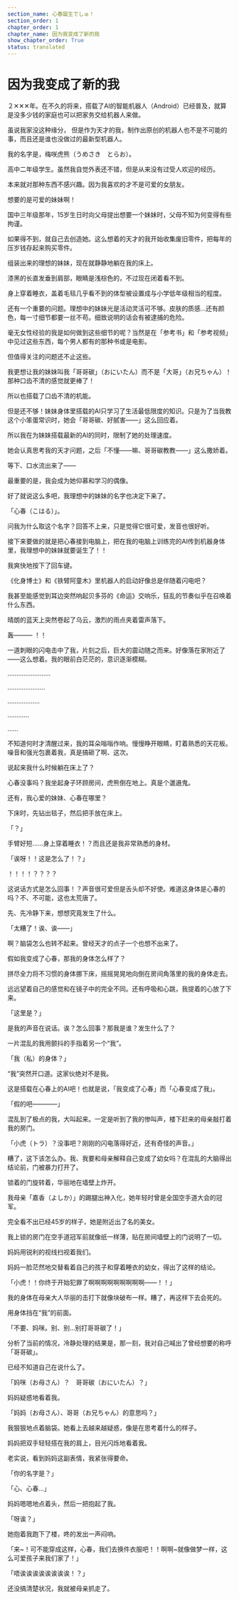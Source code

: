 ```yaml
---
section_name: 心春誕生でしゅ！
section_order: 1
chapter_order: 1
chapter_name: 因为我变成了新的我
show_chapter_order: True
status: translated
---
```


# 因为我变成了新的我
２✕✕✕年。在不久的将来，搭载了AI的智能机器人（Android）已经普及，就算是没多少钱的家庭也可以把家务交给机器人来做。


虽说我家没这种缘分， 但是作为天才的我，制作出原创的机器人也不是不可能的事，而且还是谁也没做过的最新型机器人。


我的名字是，梅咲虎熊（うめさき　とらお）。


高中二年级学生。虽然我自觉外表还不错，但是从来没有过受人欢迎的经历。


本来就对那种东西不感兴趣。因为我喜欢的才不是可爱的女朋友。


想要的是可爱的妹妹啊！


国中三年级那年，15岁生日时向父母提出想要一个妹妹时，父母不知为何变得有些拘谨。


如果得不到，就自己去创造她。这么想着的天才的我开始收集废旧零件，把每年的压岁钱存起来购买零件。


组装出来的理想的妹妹，现在就静静地躺在我的床上。


漆黑的长直发垂到肩部，眼睛是浅棕色的，不过现在闭着看不到。


身上穿着睡衣，盖着毛毯几乎看不到的体型被设置成与小学低年级相当的程度。


还有一个重要的问题。理想中的妹妹光是活动灵活可不够。皮肤的质感...还有颜色，每一寸细节都要一丝不苟。细致说明的话会有被逮捕的危险。


毫无女性经验的我是如何做到这些细节的呢？当然是在「参考书」和「参考视频」中见过这些东西，每个男人都有的那种书或是电影。


但值得关注的问题还不止这些。


我更想让我的妹妹叫我「哥哥碳」（おにいたん）而不是「大哥」（お兄ちゃん）！那种口齿不清的感觉就更棒了！


所以也搭载了口齿不清的机能。


但是还不够！妹妹身体里搭载的AI只学习了生活最低限度的知识。只是为了当我教这个小笨蛋常识时，她会「哥哥碳、好腻害——」这么回应着。


所以我在为妹妹搭载最新的AI的同时，限制了她的处理速度。


她会认真思考我的天才问题，之后「不懂——嘛、哥哥碳教教——」这么撒娇着。


等下、口水流出来了——


最重要的是，我会成为她仰慕和学习的偶像。


好了就说这么多吧，我理想中的妹妹的名字也决定下来了。


「心春（こはる）」。


问我为什么取这个名字？回答不上来，只是觉得它很可爱，发音也很好听。


接下来要做的就是把心春接到电脑上，把在我的电脑上训练完的AI传到机器身体里，我理想中的妹妹就要诞生了！！


我爽快地按下了回车键。


《化身博士》和《铁臂阿童木》里机器人的启动好像总是伴随着闪电吧？


我甚至能感觉到耳边突然响起贝多芬的《命运》交响乐，狂乱的节奏似乎在召唤着什么东西。


晴朗的蓝天上突然卷起了乌云，激烈的雨点夹着雷声落下。


轰——— ！！


一道刺眼的闪电击中了我，片刻之后，巨大的震动随之而来。好像落在家附近了——这么想着。我的眼前白茫茫的，意识逐渐模糊。


……………………


…………………


………………


…………


……


不知道何时才清醒过来，我的耳朵嗡嗡作响。慢慢睁开眼睛，盯着熟悉的天花板。噪音和强光包裹着我，真是搞砸了啊、这次。


说起来我什么时候躺在床上了？


心春没事吗？我坐起身子环顾房间，虎熊倒在地上。真是个邋遢鬼。


还有，我心爱的妹妹、心春在哪里？


下床时，先钻出毯子，然后把手放在床上。


「？」


手臂好短......身上穿着睡衣！？而且还是我非常熟悉的身材。


「诶呀！！这是怎么了！？」


！！！！？？？？


这说话方式是怎么回事！？声音很可爱但是舌头却不好使。难道这身体是心春的吗？不、不可能，这也太荒唐了。


先、先冷静下来，想想究竟发生了什么。


「太糟了！诶、诶——」


啊？脑袋怎么也转不起来。曾经天才的点子一个也想不出来了。


假如我变成了心春，那我的身体怎么样了？


拼尽全力将不习惯的身体挪下床，摇摇晃晃地向倒在房间角落里的我的身体走去。


远远望着自己的感觉和在镜子中的完全不同。还有呼吸和心跳，我提着的心放了下来。


「这里是？」


是我的声音在说话。诶？怎么回事？那我是谁？发生什么了？


一片混乱的我用颤抖的手指着另一个“我”。


「我（私）的身体？」


“我”突然开口道。这家伙绝对不是我。


这是搭载在心春上的AI吧！也就是说，「我变成了心春」而「心春变成了我」。


「假的吧————」


混乱到了极点的我，大叫起来。一定是听到了我的惨叫声，楼下赶来的母亲敲打着我的房门。


「小虎（トラ）？没事吧？刚刚的闪电落得好近，还有奇怪的声音。」


糟了，这下该怎么办。我、我要和母亲解释自己变成了幼女吗？在混乱的大脑得出结论前，门被暴力打开了。

锁着的门旋转着，华丽地在墙壁上炸开。


我母亲「嘉香（よしか）」的踢腿出神入化，她年轻时曾是全国空手道大会的冠军。


完全看不出已经45岁的样子，她是附近出了名的美女。


我上锁的房门在空手道冠军前就像纸一样薄，贴在房间墙壁上的门说明了一切。


妈妈用锐利的视线扫视着我们。


妈妈一脸茫然地交替看着自己的孩子和穿着睡衣的幼女，得出了这样的结论。


「小虎！！你终于开始犯罪了啊啊啊啊啊啊啊啊啊——！！」


我的身体在母亲大人华丽的击打下就像块破布一样。糟了，再这样下去会死的。


用身体挡在“我”的前面。


「不要、妈咪。别、别...别打哥哥碳了！」


分析了当前的情况，冷静处理的结果是，那一刻，我对自己喊出了曾经想要的称呼「哥哥碳」。


已经不知道自己在说什么了。


「妈咪（お母さん）？　哥哥碳（おにいたん）？」


妈妈疑惑地看着我。


「妈妈（お母さん）、哥哥（お兄ちゃん）的意思吗？」


我狠狠地点着脑袋。她看上去越来越疑惑，像是在思考着什么的样子。


妈妈把双手轻轻搭在我的肩上，目光闪烁地看着我。


老实说，看到妈妈这副表情，我紧张得要命。


「你的名字是？」


「心、心春...」


妈妈嗯嗯地点着头，然后一把抱起了我。


「呀诶？」


她抱着我跑下了楼，咚的发出一声闷响。


「来~！可不能穿成这样，心春，我们去换件衣服吧！！啊啊~就像做梦一样，这么可爱孩子来我们家了！」


「唔诶诶诶诶诶诶诶诶！？」


还没搞清楚状况，我就被母亲抓走了。